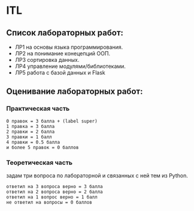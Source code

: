 # ITL

## Список лабораторных работ:

- ЛР1 на основы языка программирования.
- ЛР2 на понимание конецепций ООП.
- ЛР3 сортировка данных.
- ЛР4 управление модулями/библиотеками.
- ЛР5 работа с базой данных и Flask

## Оценивание лабораторных работ:

### Практическая часть

    0 правок = 3 балла + (label super)
    1 правка = 3 балла
    2 правки = 2 балла
    3 правки = 1 балл
    4 правки = 0.5 балла
    и более 5 правок = 0 баллов

### Теоретическая часть
задам три вопроса по лабораторной и связанных с ней тем из Python.

    ответил на 3 вопроса верно = 3 балла
    ответил на 2 вопроса верно = 2 балла
    ответил на 1 вопрос верно = 1 балл
    не ответил на вопросы = 0 баллов

